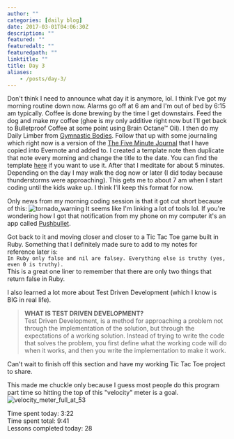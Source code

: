 ```yaml
---
author: ""
categories: [daily blog]
date: 2017-03-01T04:06:30Z
description: ""
featured: ""
featuredalt: ""
featuredpath: ""
linktitle: ""
title: Day 3
aliases:
    - /posts/day-3/
---
```




Don't think I need to announce what day it is anymore, lol. I think I've got my morning routine down now. Alarms go off at 6 am and I'm out of bed by 6:15 am typically. Coffee is done brewing by the time I get downstairs. Feed the dog and make my coffee (ghee is my only additive right now but I'll get back to Bulletproof Coffee at some point using Brain Octane™ Oil). I then do my Daily Limber from [Gymnastic Bodies][1]. Follow that up with some journaling which right now is a version of the [The Five Minute Journal][2] that I have copied into Evernote and added to. I created a template note then duplicate that note every morning and change the title to the date. You can find the template [here][3] if you want to use it. After that I meditate for about 5 minutes. Depending on the day I may walk the dog now or later (I did today because thunderstorms were approaching). This gets me to about 7 am when I start coding until the kids wake up. I think I'll keep this format for now.

Only news from my morning coding session is that it got cut short because of this:
![tornado_warning][4]
It seems like I'm linking a lot of tools lol. If you're wondering how I got that notification from my phone on my computer it's an app called [Pushbullet][5].

Got back to it and moving closer and closer to a Tic Tac Toe game built in Ruby. Something that I definitely made sure to add to my notes for reference later is:  
`In Ruby only false and nil are falsey. Everything else is truthy (yes, even 0 is truthy).`  
This is a great one liner to remember that there are only two things that return false in Ruby.

I also learned a lot more about Test Driven Development (which I know is BIG in real life).

> **WHAT IS TEST DRIVEN DEVELOPMENT?**  
> Test Driven Development, is a method for approaching a problem not through the implementation of the solution, but through the expectations of a working solution. Instead of trying to write the code that solves the problem, you first define what the working code will do when it works, and then you write the implementation to make it work.

Can't wait to finish off this section and have my working Tic Tac Toe project to share.

This made me chuckle only because I guess most people do this program part time so hitting the top of this "velocity" meter is a goal.  
![velocity_meter_full_at_53][6]

Time spent today: 3:22  
Time spent total: 9:41  
Lessons completed today: 28


  [1]: https://www.gymnasticbodies.com/
  [2]: https://www.intelligentchange.com/products/the-five-minute-journal
  [3]: http://www.evernote.com/l/ACLTHi8AYQpNBYxuRLXm_Vp17gMmKMe8uFQ/
  [4]: https://res.cloudinary.com/sethalexander/v1488376710/qzilbczyh7jalznnsaun
  [5]: https://www.pushbullet.com/
  [6]: https://res.cloudinary.com/sethalexander/image/upload/c_scale,q_100,w_168/v1488427362/mppqy8adfj9bqfszyajf.jpg
